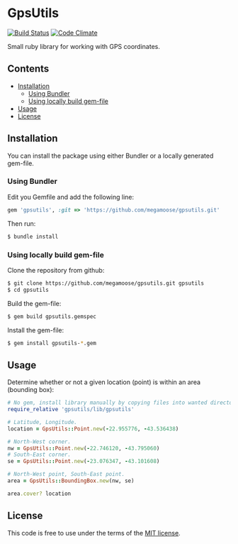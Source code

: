 # GpsUtils

[![Build Status](https://travis-ci.org/megamoose/gpsutils.svg?branch=master)](https://travis-ci.org/megamoose/gpsutils)
[![Code Climate](https://codeclimate.com/github/megamoose/gpsutils/badges/gpa.svg)](https://codeclimate.com/github/megamoose/gpsutils)

Small ruby library for working with GPS coordinates.

## Contents
- [Installation](#installation)
  - [Using Bundler](#using-bundler)
  - [Using locally build gem-file](#using-locally-build-gem-file)
- [Usage](#usage)
- [License](#license)

## Installation

You can install the package using either Bundler or a locally generated gem-file.

### Using Bundler

Edit you Gemfile and add the following line:
```ruby
gem 'gpsutils', :git => 'https://github.com/megamoose/gpsutils.git'
```

Then run:
```bash
$ bundle install
```

### Using locally build gem-file

Clone the repository from github:

```bash
$ git clone https://github.com/megamoose/gpsutils.git gpsutils
$ cd gpsutils
```

Build the gem-file:

```bash
$ gem build gpsutils.gemspec
```

Install the gem-file:

```bash
$ gem install gpsutils-*.gem
```

## Usage

Determine whether or not a given location (point) is within an area (bounding box):

```ruby
# No gem, install library manually by copying files into wanted directory.
require_relative 'gpsutils/lib/gpsutils'

# Latitude, Longitude.
location = GpsUtils::Point.new(-22.955776, -43.536438)

# North-West corner.
nw = GpsUtils::Point.new(-22.746120, -43.795060)
# South-East corner.
se = GpsUtils::Point.new(-23.076347, -43.101608)

# North-West point, South-East point.
area = GpsUtils::BoundingBox.new(nw, se)

area.cover? location
```

## License
This code is free to use under the terms of the [MIT license](LICENSE).
